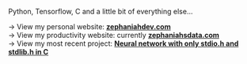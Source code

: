 Python, Tensorflow, C and a little bit of everything else...  

→ View my personal website: <a href="https://zephaniahdev.com/"><b>zephaniahdev.com</b></a>   
→ View my productivity website: currently <b><a href="https://zephaniahsdata.com/">zephaniahsdata.com</a></b>  
→ View my most recent project: <a href="https://github.com/zroe1/neural-network-from-scratch"><b>Neural network with only stdio.h and stdlib.h in C</b></a>  
